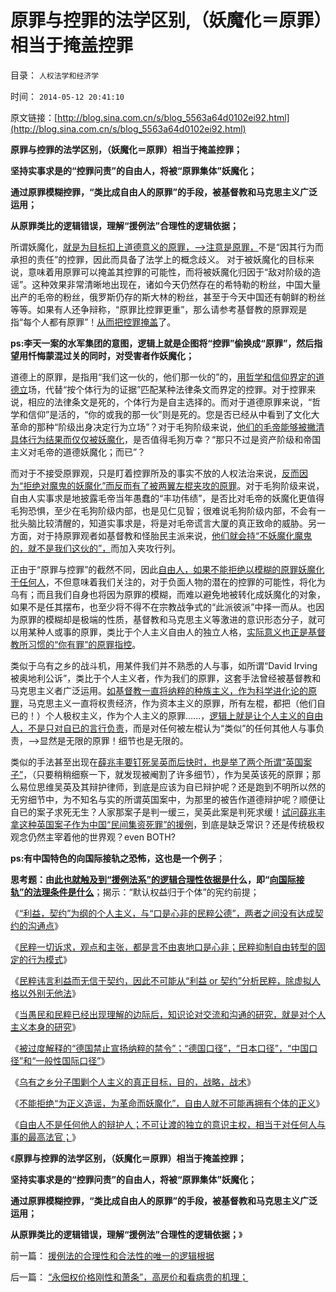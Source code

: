 # 原罪与控罪的法学区别,（妖魔化＝原罪）相当于掩盖控罪

目录： `人权法学和经济学` 

时间： `2014-05-12 20:41:10` 

原文链接：[http://blog.sina.com.cn/s/blog_5563a64d0102ei92.html](http://blog.sina.com.cn/s/blog_5563a64d0102ei92.html)

**原罪与控罪的法学区别，（妖魔化＝原罪）相当于掩盖控罪；**

**坚持实事求是的“控罪问责”的自由人，将被“原罪集体”妖魔化；**

**通过原罪模糊控罪，“类比成自由人的原罪”的手段，被基督教和马克思主义广泛运用；**

**从原罪类比的逻辑错误，理解“援例法”合理性的逻辑依据；**

所谓妖魔化，[就是为目标扣上道德意义的原罪，——>注意是原罪，](../../../2011/10/23/占用了国家的土地，贪污了自已的生命.md)不是“因其行为而承担的责任”的控罪，因此而具备了法学上的概念歧义。
对于被妖魔化的目标来说，意味着用原罪可以掩盖其控罪的可能性，而将被妖魔化归因于“敌对阶级的造谣”。这种效果非常清晰地出现在，诸如今天仍然存在的希特勒的粉丝，中国大量出产的毛帝的粉丝，俄罗斯仍存的斯大林的粉丝，甚至于今天中国还有朝鲜的粉丝等等。如果有人还争辩称，“原罪比控罪更重”，那么请参考基督教的原罪观是指“每个人都有原罪”！[从而把控罪掩盖](../../../2013/7/30/李天一辩护集团的炒作思路和误判.md)了。

**ps:李天一案的水军集团的意图，逻辑上就是企图将“控罪”偷换成“原罪”，然后指望用忏悔蒙混过关的同时，对受害者作妖魔化；**

道德上的原罪，是指用“我们这一伙的，他们那一伙的”的，[用哲学和信仰界定的道德立](../../../2009/8/21/道德治国之阶级成分决定利益立场论.md)场，代替“按个体行为的证据”匹配某种法律条文而界定的控罪。对于控罪来说，相应的法律条文是死的，个体行为是自主选择的。而对于道德原罪来说，“哲学和信仰”是活的，“你的或我的那一伙”则是死的。您是否已经从中看到了文化大革命的那种“阶级出身决定行为立场”？对于毛狗阶级来说，[他们的毛帝能够被撇清具体行为结果而仅仅被妖魔化](../../../2014/4/5/文革大字报模式“关于妖魔化sh的决议”的盖棺定论.md)，是否值得毛狗万幸？“那只不过是资产阶级和帝国主义对毛帝的道德妖魔化；而已”？

而对于不接受原罪观，只是盯着控罪所及的事实不放的人权法治来说，[反而因为“拒绝对魔鬼的妖魔化”而反而有了被两翼左棍夹攻的原罪](../../../2014/2/22/敌对意形态不可以“反政府”，拒绝“妖魔化”.md)。对于毛狗阶级来说，自由人实事求是地披露毛帝当年愚蠢的“丰功伟绩”，是否比对毛帝的妖魔化更值得毛狗恐惧，至少在毛狗阶级内部，也是见仁见智；很难说毛狗阶级内部，不会有一批头脑比较清醒的，知道实事求是，将是对毛帝谎言大厦的真正致命的威胁。另一方面，对于持原罪观者如基督教和怪胎民主派来说，[他们就会持“不妖魔化魔鬼的，就不是我们这伙的”，](../../../2014/5/11/自由人如果不能拒绝妖魔化，自已就将随之被妖魔化.md)而加入夹攻行列。

正由于“原罪与控罪”的截然不同，因此[自由人，如果不能拒绝以模糊的原罪妖魔化于任何人](../../../2014/5/10/实事求是的自由人，必定会被标准答案围剿和妖魔化.md)，不但意味着我们关注的，对于负面人物的潜在的控罪的可能性，将化为乌有；而且我们自身也将因为原罪的模糊，而难以避免地被转化成妖魔化的对象，如果不是任其摆布，也至少将不得不在宗教战争式的“此派彼派”中择一而从。也因为原罪的模糊却是极端的性质，基督教和马克思主义等激进的意识形态分子，就可以用某种人或事的原罪，类比于个人主义自由人的独立人格，[实际意义也正是基督教所习惯的“你有罪”的原罪指控](../../../2011/10/22/基督教已抛弃了传统原罪观；原罪是征服的借口.md)。

类似于乌有之乡的战斗机，用某件我们并不熟悉的人与事，如所谓“David
Irving被奥地利公诉”，类比于个人主义者，作为我们的原罪，这套手法曾经被基督教和马克思主义者广泛运用。[如基督教一直将纳粹的种族主义，作为科学进化论的原罪](../../../2009/2/18/进化论的科学性；回应马恩基督教的质难.md)，马克思主义一直将权贵经济，作为资本主义的原罪，所有左棍，都把（他们自已的！）个人极权主义，作为个人主义的原罪……，[逻辑上就是让个人主义的自由人，不是只对自已的言行负责](../../../2012/12/1/民主社会不存在“被忽悠”的犯罪免责.md)，而是对任何被左棍认为“类似”的任何其他人与事负责，——>显然是无限的原罪！细节也是无限的。

类似的手法甚至出现在[薛兆丰要钉死吴英而后快时，也是举了两个所谓“英国案子”](../../../2012/6/10/薛兆丰先生的权威型大脑和吴英案的大字报.md)，（只要稍稍细察一下，就发现被阉割了许多细节），作为吴英该死的原罪；那么易位思维吴英及其辩护律师，到底是应该为自已辩护呢？还是跑到不明所以然的无穷细节中，为不知名与实的所谓英国案中，为那里的被告作道德辩护呢？顺便让自已的案子求死无生？人家那案子是判一缓三，吴英此案是判死求缓！[试问薛兆丰拿这种英国案子作为中国“民间集资死罪”的援例](../../../2013/7/17/重庆模式和薄熙来的粉丝有着深厚的传统基础；.md)，到底是缺乏常识？还是传统极权观念仍然主宰着他的世界观？even
BOTH?

**ps:有中国特色的向国际接轨之恐怖，这也是一个例子**；

**思考题：由[此也就触及到“援例法系”的逻辑合理性依据是什](http://darthvad.blog.sohu.com/161655606.html)么，即“[向国际接轨”的法理条件是什么](../../../2014/1/5/英国国会Parliament承传的大宪章精神，对比人民代表的听证会.md)**；揭示：“默认权益归于个体”的宪约前提；

《[“利益，契约”为纲的个人主义，与“口是心非的民粹公德”，两者之间没有达成契约的沟通点](../../../2014/5/4/民粹抵制任何契约！民粹诉求与自已无关，也与任何约法无关.md)》

《[民粹一切诉求，观点和主张，都是言不由衷地口是心非；民粹抑制自由转型的固定的行为模式](../../../2014/5/5/民粹一切诉求，观点和主张，都是言不由衷地口是心非；.md)》

《[民粹讳言利益而无信于契约，因此不可能从“利益
or 契约”分析民粹，除虚拟人格以外别无他法](../../../2014/5/6/民粹只是口是心非，民粹必定有自利的利益.md)》

《[当愚民和民粹已经出现理解的边际后，知识论对交流和沟通的研究，就是对个人主义本身的研究](../../../2014/5/7/民粹的主义就是反民主，如何令中国民主就能前进一大步；.md)》

《[被过度解释的“德国禁止宣扬纳粹的禁令”；“德国口径”，“日本口径”，“中国口径”和“一般性国际口径”](../../../2014/5/8/被过度解释的“德国禁止宣扬纳粹”，历史口径的国际惯例和中国特色.md)》

《[乌有之乡分子围剿个人主义的真正目标，目的，战略，战术](http://blog.sina.com.cn/u/3996685070)》

《[不能拒绝“为正义造谣，为革命而妖魔化”，自由人就不可能再拥有个体的正义](../../../2014/5/10/实事求是的自由人，必定会被标准答案围剿和妖魔化.md)》

《[自由人不是任何他人的辩护人；不可让渡的独立的意识主权，相当于对任何人与事的最高法官；](../../../2014/5/11/自由人如果不能拒绝妖魔化，自已就将随之被妖魔化.md)》

《**原罪与控罪的法学区别，（妖魔化＝原罪）相当于掩盖控罪；**

**坚持实事求是的“控罪问责”的自由人，将被“原罪集体”妖魔化；**

**通过原罪模糊控罪，“类比成自由人的原罪”的手段，被基督教和马克思主义广泛运用；**

**从原罪类比的逻辑错误，理解“援例法”合理性的逻辑依据；**》

前一篇： [援例法的合理性和合法性的唯一的逻辑根据](../../../2014/5/15/援例法的合理性和合法性的唯一的逻辑根据.md)

后一篇： [“永佃权价格刚性和萧条”，高房价和看病贵的机理；](../../../2014/5/5/“永佃权价格刚性和萧条”，高房价和看病贵的机理；.md)

